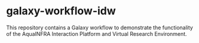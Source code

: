 # galaxy-workflow-idw
This repository contains a Galaxy workflow to demonstrate the functionality of the AquaINFRA Interaction Platform and Virtual Research Environment.
